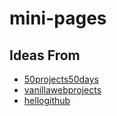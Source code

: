 # mini-pages

## Ideas From 

- [50projects50days](https://github.com/bradtraversy/50projects50days)
- [vanillawebprojects](https://github.com/bradtraversy/vanillawebprojects)
- [hellogithub](https://hellogithub.com/)
